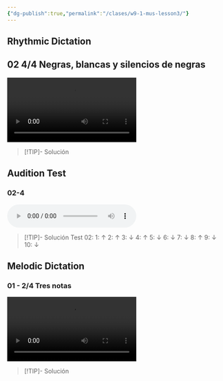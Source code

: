 ```yaml
---
{"dg-publish":true,"permalink":"/clases/w9-1-mus-lesson3/"}
---
```


<div class=slide>

## Rhythmic Dictation

## 02 4/4 Negras, blancas y silencios de negras

<video src="https://docs.google.com/uc?export=download&id=1RfJkDfCQW8EDcPBs0U5CIl0hpDz0X52K" controls></video>

> [!TIP]- Solución
><div id="paper1" style="width: 100%;"></div>
><script> document.addEventListener("DOMContentLoaded", function() { window.ABCJS.renderAbc("paper1", "X: 1\nT: Solución dictado rítmico\nM: 4/4\nL: 1/8\nK: perc stafflines = -1\nA2 A2 z2 A2 | A2 z2 A4 | z4 A2 A2 | A8 |]"); }); </script>

</div>
<div class=slide>

## Audition Test

### 02-4

<audio src="https://docs.google.com/uc?export=download&id=1KQrbNxpI0SJ6B_Iias-xvp4DX2OPy-N-" controls></audio>

> [!TIP]- Solución
>Test 02: 1: ↑   2: ↑    3: ↓    4: ↑    5: ↓    6: ↓    7: ↓    8: ↑    9: ↓    10: ↓

</div>
<div class=slide>

## Melodic Dictation

### 01 - 2/4 Tres notas

<video src="https://docs.google.com/uc?export=download&id=1RfJkDfCQW8EDcPBs0U5CIl0hpDz0X52K" controls></video>

> [!TIP]- Solución
><div id="paper"></div>
><script> document.addEventListener("DOMContentLoaded", function() { window.ABCJS.renderAbc("paper", `X: 1\nT: Dictado Melódico\nM: 2/4\nL: 1/4\nK: C\nC D|E2|D E |D2|E E|D D|C2 | C2 |]`); });</script>

</div>
